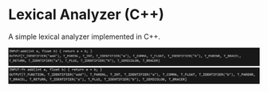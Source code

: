# Lexical Analyzer (C++)

A simple lexical analyzer implemented in C++.

![alt text](image.png)
![alt text](image-1.png)